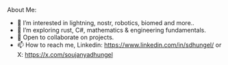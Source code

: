 About Me:

- 👀 I’m interested in lightning, nostr, robotics, biomed and more..
- 🌱 I’m exploring rust, C#,  mathematics & engineering fundamentals.
- 🤝 Open to collaborate on projects.
- 📫 How to reach me,
Linkedin: https://www.linkedin.com/in/sdhungel/
or X: https://x.com/soujanyadhungel
